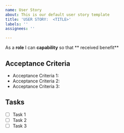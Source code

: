 ```yaml
---
name: User Story
about: This is our default user story template
title: 'USER STORY:  <TITLE>'
labels: ''
assignees: ''

---
```


As a **role** I can **capability** so that ** received benefit**

## Acceptance Criteria
- Acceptance Criteria 1:
- Acceptance Criteria 2:
- Acceptance Criteria 3:

## Tasks 
-[ ] Task 1
-[ ] Task 2 
-[ ] Task 3
